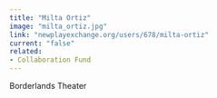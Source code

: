```yaml
---
title: "Milta Ortiz"
image: "milta_ortiz.jpg"
link: "newplayexchange.org/users/678/milta-ortiz"
current: "false"
related:
- Collaboration Fund
---
```


Borderlands Theater 

